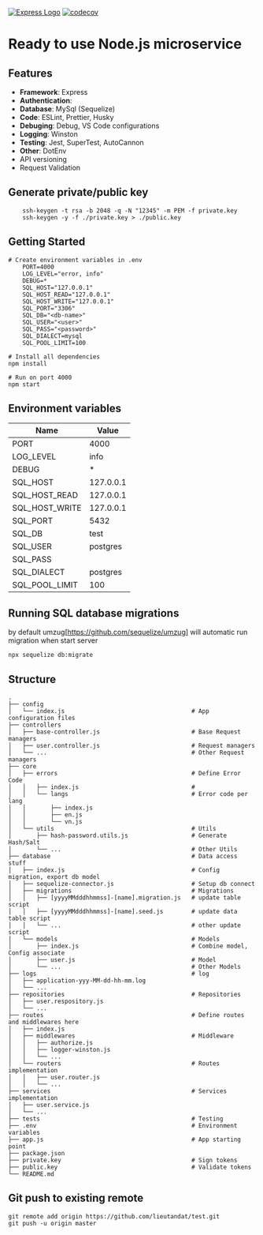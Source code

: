 

[![Express Logo](https://github.com/lieutandat/express-boilder-template/workflows/Node.js%20CI/badge.svg)]()
[![codecov](https://codecov.io/gh/lieutandat/express-boilder-template/branch/master/graph/badge.svg)](https://codecov.io/gh/lieutandat/express-boilder-template)
# Ready to use Node.js microservice


## Features
- **Framework**: Express
- **Authentication**: 
- **Database**: MySql (Sequelize)
- **Code**: ESLint, Prettier, Husky
- **Debuging**: Debug, VS Code configurations
- **Logging**: Winston
- **Testing**: Jest, SuperTest, AutoCannon
- **Other**: DotEnv
- API versioning
- Request Validation

## Generate private/public key
```shell
    ssh-keygen -t rsa -b 2048 -q -N "12345" -m PEM -f private.key
    ssh-keygen -y -f ./private.key > ./public.key
```
## Getting Started
```shell
# Create environment variables in .env
    PORT=4000
    LOG_LEVEL="error, info"
    DEBUG=*
    SQL_HOST="127.0.0.1"
    SQL_HOST_READ="127.0.0.1"
    SQL_HOST_WRITE="127.0.0.1"
    SQL_PORT="3306"
    SQL_DB="<db-name>"
    SQL_USER="<user>"
    SQL_PASS="<password>"
    SQL_DIALECT=mysql
    SQL_POOL_LIMIT=100

# Install all dependencies
npm install

# Run on port 4000
npm start
```


## Environment variables

Name | Value
------------ | -------------
PORT|4000
LOG_LEVEL|info
DEBUG|*
SQL_HOST|127.0.0.1
SQL_HOST_READ|127.0.0.1
SQL_HOST_WRITE|127.0.0.1
SQL_PORT|5432
SQL_DB|test
SQL_USER|postgres
SQL_PASS|
SQL_DIALECT|postgres
SQL_POOL_LIMIT|100


## Running SQL database migrations
by default umzug[https://github.com/sequelize/umzug] will automatic run migration when start server
```shell
npx sequelize db:migrate
```

## Structure

```
.
├── config                  
│   └── index.js                                    # App configuration files
├── controllers  
│   ├── base-controller.js                          # Base Request managers
│   ├── user.controller.js                          # Request managers
│   └── ...                                         # Other Request managers
├── core 
│   ├── errors                                      # Define Error Code
│   │   ├── index.js                                # 
│   │   └── langs                                   # Error code per lang
│   │       ├── index.js 
│   │       ├── en.js 
│   │       └── vn.js 
│   └── utils                                       # Utils
│       ├── hash-password.utils.js                  # Generate Hash/Salt
│       └── ...                                     # Other Utils
├── database                                        # Data access stuff
│   ├── index.js                                    # Config migration, export db model
│   ├── sequelize-connector.js                      # Setup db connect
│   ├── migrations                                  # Migrations
│   │   ├── [yyyyMMdddhhmmss]-[name].migration.js   # update table script
│   │   ├── [yyyyMMdddhhmmss]-[name].seed.js        # update data table script
│   │   └── ...                                     # other update script
│   └── models                                      # Models
│       ├── index.js                                # Combine model, Config associate
│       ├── user.js                                 # Model
│       └── ...                                     # Other Models
├── logs                                            # log
│   ├── application-yyy-MM-dd-hh-mm.log             
│   └── ...                                         
├── repositories                                    # Repositories
│   ├── user.respository.js                        
│   └── ...                                         
├── routes                                          # Define routes and middlewares here   
│   ├── index.js                                  
│   ├── middlewares                                 # Middleware  
│   │   ├── authorize.js                            
│   │   ├── logger-winston.js                                  
│   │   └── ...                                   
│   └── routers                                     # Routes implementation  
│   │   ├── user.router.js                                   
│   │   └── ...                                   
├── services                                        # Services implementation   
│   ├── user.service.js                                  
│   └── ...
├── tests                                           # Testing
├── .env                                            # Environment variables
├── app.js                                          # App starting point
├── package.json
├── private.key                                     # Sign tokens
├── public.key                                      # Validate tokens
└── README.md         
```

## Git push to existing remote
```
git remote add origin https://github.com/lieutandat/test.git
git push -u origin master

```
